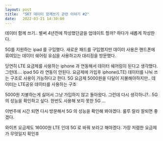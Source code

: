 ```yaml
---
layout: post
title:  "SKT 데이터 함께쓰기 관련 이야기 #2"
date:   2022-03-21 14:30:00
---
```


데이터 함께 쓰기.. 
벌써 4년전에 작성했던글을 업데이트 할까? 하다가 새롭게 작성한다. 

5G를 지원하는 ipad 를 구입했다. 
새로운 패드를 구입했지만 데이터 사용은 핸드폰에 묶여있는 데이터 쉐어링 유심을 사용하고자 
대리점을 방문했다. 

당연히 LTE 요금제를 사용하는 iphone 과 연동해서 데이터 쉐어링이 된다고 생각했다. 
그런데.... ipad 5G 라 연동이 안된다. 
요금제에 가입후 iphone(LTE) 데이터를 나눠 쓰는 구조로 사용이 가능하다고 한다. 
5G 요금제 5000원을 다달이 지불해야하지만.. 데이터는 LTE공유 데이터를 사용하는 구조 

5000원 지불하는게 싫어서 그냥 가입하지 않고 돌아왔다. 
그런데 다시 생각하니?.. 5G 의 성능을 확인하고 싶다. 
한번도 사용해 보지 못한 5G ... 

이번주에 시간 되면 다시 방문해서 5G 의 성능을 확인해 봐야겠다. 
룰루 랄라 잘되면 좋겠다. 

와이프 요금제도 16000원 LTE 인데 5G 로 바꿔 보라고 해야겠다. 
가장 저렴한 요금제가 무엇일지 확인후 


